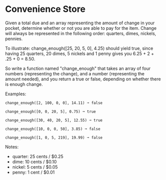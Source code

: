 # Convenience Store

Given a total due and an array representing the amount of change in your pocket, determine whether or not you are able to pay for the item. Change will always be represented in the following order: quarters, dimes, nickels, pennies.

To illustrate: change_enough([25, 20, 5, 0], 4.25) should yield true, since having 25 quarters, 20 dimes, 5 nickels and 1 penny gives you 6.25 + 2 + .25 + 0 = 8.50.

So write a function named "change_enough" that takes an array of four numbers (representing the change), and a number (representing the amount needed), and you return a true or false, depending on whether there is enough change.

Examples:
```
change_enough([2, 100, 0, 0], 14.11) ➞ false

change_enough([0, 0, 20, 5], 0.75) ➞ true

change_enough([30, 40, 20, 5], 12.55) ➞ true

change_enough([10, 0, 0, 50], 3.85) ➞ false

change_enough([1, 0, 5, 219], 19.99) ➞ false
```

Notes:
* quarter: 25 cents / $0.25
* dime: 10 cents / $0.10
* nickel: 5 cents / $0.05
* penny: 1 cent / $0.01
